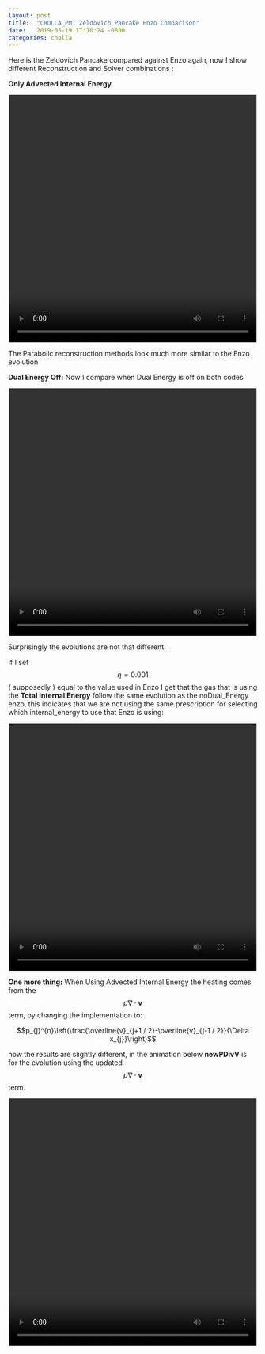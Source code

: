 ```yaml
---
layout: post
title:  "CHOLLA_PM: Zeldovich Pancake Enzo Comparison"
date:   2019-05-19 17:10:24 -0800
categories: cholla
---
```



Here is the Zeldovich Pancake compared against Enzo again, now I show different Reconstruction and Solver combinations :

**Only Advected Internal Energy**

<div style="text-align: center">
<video src="{{ site.url }}assets/videos/zeldovich_enzo_PPMC.mp4" width="500" height="500" controls preload> </video>
</div>

The Parabolic reconstruction methods look much more similar to the Enzo evolution

**Dual Energy Off:** Now I compare when Dual Energy is off on both codes

<div style="text-align: center">
<video src="{{ site.url }}assets/videos/zeldovich_enzo_PPMC_noDE.mp4" width="500" height="500" controls preload> </video>
</div>

Surprisingly the evolutions are not that different.

If I set $$\eta=0.001$$ ( supposedly ) equal to the value used in Enzo I get that the gas that is using the **Total Internal Energy** follow the same evolution as the noDual_Energy enzo, this indicates that we are not using the same prescription for selecting which internal_energy to use that Enzo is using:   


<div style="text-align: center">
<video src="{{ site.url }}assets/videos/zeldovich_enzo_PPMC_DE001.mp4" width="500" height="500" controls preload> </video>
</div>

**One more thing:** When Using Advected Internal Energy the heating comes from the  $$p \nabla \cdot \mathbf{v} $$ term, by changing the implementation to:


$$p_{j}^{n}\left(\frac{\overline{v}_{j+1 / 2}-\overline{v}_{j-1 / 2}}{\Delta x_{j}}\right)$$

now the results are slightly different, in the animation below **newPDivV** is for the evolution using the updated  $$p \nabla \cdot \mathbf{v} $$ term. 

<div style="text-align: center">
<video src="{{ site.url }}assets/videos/zeldovich_enzo_PPMC_DE_newPDivV.mp4" width="500" height="500" controls preload> </video>
</div>
